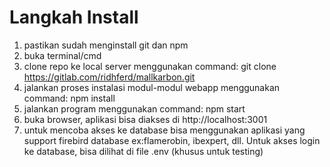 <h1>Langkah Install</h1>

1. pastikan sudah menginstall git dan npm
2. buka terminal/cmd
3. clone repo ke local server menggunakan command: git clone https://gitlab.com/ridhferd/mallkarbon.git
4. jalankan proses instalasi modul-modul webapp menggunakan command: npm install
5. jalankan program menggunakan command: npm start
6. buka browser, aplikasi bisa diakses di http://localhost:3001
7. untuk mencoba akses ke database bisa menggunakan aplikasi yang support firebird database ex:flamerobin, ibexpert, dll. Untuk akses login ke database, bisa dilihat di file .env (khusus untuk testing)
